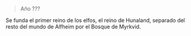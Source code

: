 > Año ???

Se funda el primer reino de los elfos, el reino de Hunaland, separado del resto del mundo de Alfheim por el Bosque de Myrkvid.